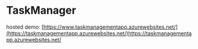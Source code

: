 # TaskManager
hosted demo: [https://www.taskmanagementapp.azurewebsites.net/](https://taskmanagementapp.azurewebsites.net/)https://taskmanagementapp.azurewebsites.net/
